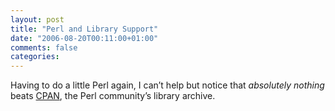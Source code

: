 ```yaml
---
layout: post
title: "Perl and Library Support"
date: "2006-08-20T00:11:00+01:00"
comments: false
categories: 
---
```


<p>Having to do a little Perl again, I can&#8217;t help but notice that <em>absolutely nothing</em> beats <a href="http://www.cpan.org/">CPAN</a>, the Perl community&#8217;s library archive.</p>


